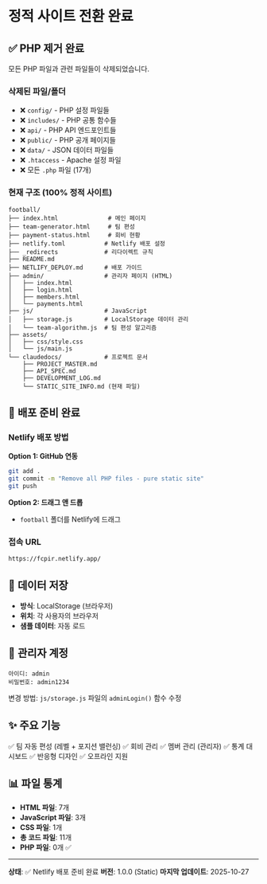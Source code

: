 # 정적 사이트 전환 완료

## ✅ PHP 제거 완료

모든 PHP 파일과 관련 파일들이 삭제되었습니다.

### 삭제된 파일/폴더
- ❌ `config/` - PHP 설정 파일들
- ❌ `includes/` - PHP 공통 함수들
- ❌ `api/` - PHP API 엔드포인트들
- ❌ `public/` - PHP 공개 페이지들
- ❌ `data/` - JSON 데이터 파일들
- ❌ `.htaccess` - Apache 설정 파일
- ❌ 모든 `.php` 파일 (17개)

### 현재 구조 (100% 정적 사이트)

```
football/
├── index.html              # 메인 페이지
├── team-generator.html     # 팀 편성
├── payment-status.html     # 회비 현황
├── netlify.toml           # Netlify 배포 설정
├── _redirects             # 리다이렉트 규칙
├── README.md
├── NETLIFY_DEPLOY.md      # 배포 가이드
├── admin/                 # 관리자 페이지 (HTML)
│   ├── index.html
│   ├── login.html
│   ├── members.html
│   └── payments.html
├── js/                    # JavaScript
│   ├── storage.js         # LocalStorage 데이터 관리
│   └── team-algorithm.js  # 팀 편성 알고리즘
├── assets/
│   ├── css/style.css
│   └── js/main.js
└── claudedocs/            # 프로젝트 문서
    ├── PROJECT_MASTER.md
    ├── API_SPEC.md
    ├── DEVELOPMENT_LOG.md
    └── STATIC_SITE_INFO.md (현재 파일)
```

## 🚀 배포 준비 완료

### Netlify 배포 방법

**Option 1: GitHub 연동**
```bash
git add .
git commit -m "Remove all PHP files - pure static site"
git push
```

**Option 2: 드래그 앤 드롭**
- `football` 폴더를 Netlify에 드래그

### 접속 URL
```
https://fcpir.netlify.app/
```

## 💾 데이터 저장

- **방식**: LocalStorage (브라우저)
- **위치**: 각 사용자의 브라우저
- **샘플 데이터**: 자동 로드

## 🔐 관리자 계정

```
아이디: admin
비밀번호: admin1234
```

변경 방법: `js/storage.js` 파일의 `adminLogin()` 함수 수정

## ✨ 주요 기능

✅ 팀 자동 편성 (레벨 + 포지션 밸런싱)
✅ 회비 관리
✅ 멤버 관리 (관리자)
✅ 통계 대시보드
✅ 반응형 디자인
✅ 오프라인 지원

## 📊 파일 통계

- **HTML 파일**: 7개
- **JavaScript 파일**: 3개
- **CSS 파일**: 1개
- **총 코드 파일**: 11개
- **PHP 파일**: 0개 ✅

---

**상태**: ✅ Netlify 배포 준비 완료
**버전**: 1.0.0 (Static)
**마지막 업데이트**: 2025-10-27
